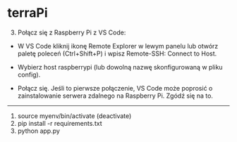 # terraPi

3. Połącz się z Raspberry Pi z VS Code:

- W VS Code kliknij ikonę Remote Explorer w lewym panelu lub otwórz paletę poleceń (Ctrl+Shift+P) i wpisz Remote-SSH: Connect to Host.

- Wybierz host raspberrypi (lub dowolną nazwę skonfigurowaną w pliku config).

- Połącz się. Jeśli to pierwsze połączenie, VS Code może poprosić o zainstalowanie serwera zdalnego na Raspberry Pi. Zgódź się na to.

____________________________________
1. source myenv/bin/activate (deactivate)
2. pip install -r requirements.txt
3. python app.py
